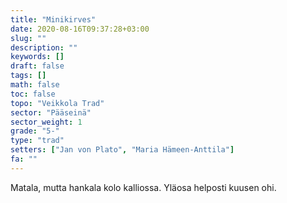 ```yaml
---
title: "Minikirves"
date: 2020-08-16T09:37:28+03:00
slug: ""
description: ""
keywords: []
draft: false
tags: []
math: false
toc: false
topo: "Veikkola Trad"
sector: "Pääseinä"
sector_weight: 1
grade: "5-"
type: "trad"
setters: ["Jan von Plato", "Maria Hämeen-Anttila"]
fa: ""
---
```


Matala, mutta hankala kolo kalliossa. Yläosa helposti kuusen ohi.
